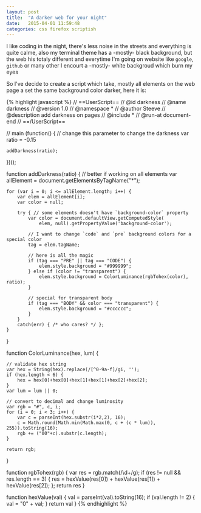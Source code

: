 ```yaml
---
layout: post
title:  "A darker web for your night"
date:   2015-04-01 11:59:48
categories: css firefox scriptish
---
```


I like coding in the night, there's less noise in the streets and everything is quite calme, also my terminal theme has a -mostly- black background, but the web his totaly different and everytime I'm going on website like `google`, `github` or many other I encourt a -mostly- white backgroud which burn my eyes

So I've decide to create a script which take, mostly all elements on the web page a set the same background color darker, here it is:


{% highlight javascript %}
// ==UserScript==
// @id             darkness
// @name           darkness
// @version        1.0
// @namespace      *
// @author         Steeve
// @description    add darkness on pages
// @include        *
// @run-at         document-end
// ==/UserScript==

// main
(function() {
    // change this parameter to change the darkness
    var ratio = -0.15

    addDarkness(ratio);
})();

function addDarkness(ratio) {
    // better if working on all elements
    var allElement = document.getElementsByTagName("*");

    for (var i = 0; i <= allElement.length; i++) {
        var elem = allElement[i];
        var color = null;

        try { // some elements doesn't have `background-color` property
            var color = document.defaultView.getComputedStyle(
                elem, null).getPropertyValue('background-color');

            // I want to change `code` and `pre` background colors for a special color
            tag = elem.tagName;

            // here is all the magic
            if (tag === "PRE" || tag === "CODE") {
                elem.style.background = "#999999";
            } else if (color != "transparent") {
                elem.style.background = ColorLuminance(rgbTohex(color), ratio);
            }

            // special for transparent body
            if (tag === "BODY" && color === "transparent") {
                elem.style.background = "#cccccc";
            }
        }
        catch(err) { /* who cares? */ };
    }
}

function ColorLuminance(hex, lum) {

    // validate hex string
    var hex = String(hex).replace(/[^0-9a-f]/gi, '');
    if (hex.length < 6) {
        hex = hex[0]+hex[0]+hex[1]+hex[1]+hex[2]+hex[2];
    }
    var lum = lum || 0;

    // convert to decimal and change luminosity
    var rgb = "#", c, i;
    for (i = 0; i < 3; i++) {
        var c = parseInt(hex.substr(i*2,2), 16);
        c = Math.round(Math.min(Math.max(0, c + (c * lum)), 255)).toString(16);
        rgb += ("00"+c).substr(c.length);
    }

    return rgb;
}

function rgbTohex(rgb) {
    var res = rgb.match(/\d+/g);
    if (res != null && res.length == 3) {
        res = hexValue(res[0]) + hexValue(res[1]) + hexValue(res[2]);
    };
    return res
}

function hexValue(val) {
    val = parseInt(val).toString(16);
    if (val.length != 2) {
        val = "0" + val;
    }
    return val
}
{% endhighlight %}
